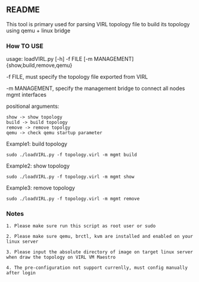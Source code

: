 ## README
This tool is primary used for parsing VIRL topology file to build its topology using qemu + linux bridge

### How TO USE

usage: loadVIRL.py [-h] -f FILE [-m MANAGEMENT] {show,build,remove,qemu}

-f FILE, must specify the topology file exported from VIRL


-m MANAGEMENT, specify the management bridge to connect all nodes mgmt interfaces


positional arguments: 

	show -> show topology	
	build -> build topology
	remove -> remove topolgy
	qemu -> check qemu startup parameter

Example1: build topology


 	sudo ./loadVIRL.py -f topology.virl -m mgmt build

Example2: show topology


 	sudo ./loadVIRL.py -f topology.virl -m mgmt show

Example3: remove topology


 	sudo ./loadVIRL.py -f topology.virl -m mgmt remove
  

### Notes
	1. Please make sure run this script as root user or sudo

	2. Please make sure qemu, brctl, kvm are installed and enabled on your linux server

	3. Please input the absolute directory of image on target linux server when draw the topology on VIRL VM Maestro

	4. The pre-configuration not support currenlly, must config manually after login
